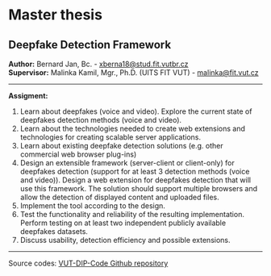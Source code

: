 # Master thesis
## Deepfake Detection Framework

**Author:** Bernard Jan, Bc. - xberna18@stud.fit.vutbr.cz \
**Supervisor:** Malinka Kamil, Mgr., Ph.D. (UITS FIT VUT) - malinka@fit.vut.cz

---

**Assigment:**
1.  Learn about deepfakes (voice and video). Explore the current state of deepfakes detection methods (voice and video).
2.  Learn about the technologies needed to create web extensions and technologies for creating scalable server applications.
3.  Learn about existing deepfake detection solutions (e.g. other commercial web browser plug-ins)
4.  Design an extensible framework (server-client or client-only) for deepfakes detection (support for at least 3 detection methods (voice and video)). Design a web extension for deepfakes detection that will use this framework. The solution should support multiple browsers and allow the detection of displayed content and uploaded files.
5. Implement the tool according to the design.
6. Test the functionality and reliability of the resulting implementation. Perform testing on at least two independent publicly available deepfakes datasets.
7. Discuss usability, detection efficiency and possible extensions.

---

Source codes: [VUT-DIP-Code Github repository](https://github.com/PlayerBerny12/VUT-DIP-Code)


